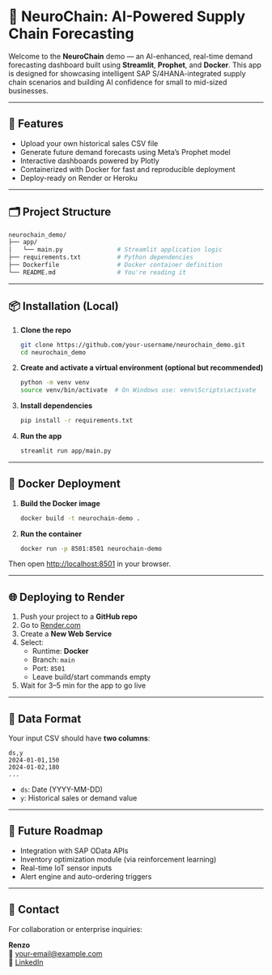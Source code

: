 # 🧠 NeuroChain: AI-Powered Supply Chain Forecasting

Welcome to the **NeuroChain** demo — an AI-enhanced, real-time demand forecasting dashboard built using **Streamlit**, **Prophet**, and **Docker**. This app is designed for showcasing intelligent SAP S/4HANA-integrated supply chain scenarios and building AI confidence for small to mid-sized businesses.

---

## 🚀 Features

- Upload your own historical sales CSV file
- Generate future demand forecasts using Meta’s Prophet model
- Interactive dashboards powered by Plotly
- Containerized with Docker for fast and reproducible deployment
- Deploy-ready on Render or Heroku

---

## 🗂️ Project Structure

```bash
neurochain_demo/
├── app/
│   └── main.py               # Streamlit application logic
├── requirements.txt          # Python dependencies
├── Dockerfile                # Docker container definition
└── README.md                 # You're reading it
```

---

## 📦 Installation (Local)

1. **Clone the repo**
   ```bash
   git clone https://github.com/your-username/neurochain_demo.git
   cd neurochain_demo
   ```

2. **Create and activate a virtual environment (optional but recommended)**
   ```bash
   python -m venv venv
   source venv/bin/activate  # On Windows use: venv\Scripts\activate
   ```

3. **Install dependencies**
   ```bash
   pip install -r requirements.txt
   ```

4. **Run the app**
   ```bash
   streamlit run app/main.py
   ```

---

## 🐳 Docker Deployment

1. **Build the Docker image**
   ```bash
   docker build -t neurochain-demo .
   ```

2. **Run the container**
   ```bash
   docker run -p 8501:8501 neurochain-demo
   ```

Then open [http://localhost:8501](http://localhost:8501) in your browser.

---

## 🌐 Deploying to Render

1. Push your project to a **GitHub repo**
2. Go to [Render.com](https://render.com)
3. Create a **New Web Service**
4. Select:
   - Runtime: **Docker**
   - Branch: `main`
   - Port: `8501`
   - Leave build/start commands empty
5. Wait for 3–5 min for the app to go live

---

## 📄 Data Format

Your input CSV should have **two columns**:
```csv
ds,y
2024-01-01,150
2024-01-02,180
...
```

- `ds`: Date (YYYY-MM-DD)
- `y`: Historical sales or demand value

---

## 🧠 Future Roadmap

- Integration with SAP OData APIs
- Inventory optimization module (via reinforcement learning)
- Real-time IoT sensor inputs
- Alert engine and auto-ordering triggers

---

## 🤝 Contact

For collaboration or enterprise inquiries:

**Renzo**  
📧 your-email@example.com  
🔗 [LinkedIn](https://linkedin.com/in/your-profile)